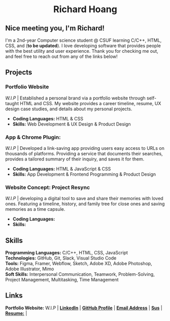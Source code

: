<div align="center">
  
# Richard Hoang
  
</div>

## Nice meeting you, I'm Richard!

I'm a 2nd-year Computer science student @ CSUF learning C/C++, HTML, CSS, and (**to be updated**). I love developing software that provides people with the best utility and user experience. Thank you for checking me out, and feel free to reach out from any of the links below!

## Projects

### Portfolio Website

*W.I.P* | Established a personal brand via a portfolio website through self-taught HTML and CSS. My website provides a career timeline, resume, UX design case studies, and details about my personal projects.

- **Coding Languages:** HTML & CSS
- **Skills:** Web Development & UX Design & Product Design

### App & Chrome Plugin:

*W.I.P* | Developed a link-saving app providing users easy access to URLs on thousands of platforms. Providing a service that documents their searches, provides a tailored summary of their inquiry, and saves it for them. 

- **Coding Languages:** HTML & JavaScript & CSS
- **Skills:** App Development & Frontend Programming & Product Design

### Website Concept: Project Resync
*W.I.P* | developing a digital tool to save and share their memories with loved ones. Featuring a timeline, history, and family tree for close ones and saving memories as a time capsule.

- **Coding Languages:**
- **Skills:**

## Skills

**Programming Languages:** C/C++, HTML, CSS, JavaScript </br>
**Technologies:** GitHub, Git, Slack, Visual Studio Code </br>
**Tools:** Figma, Framer, Webflow, Sketch, Adobe XD, Adobe Photoshop, Adobe Illustrator, Mimo </br>
**Soft Skills:** Interpersonal Communication, Teamwork, Problem-Solving, Project Management, Multitasking, Time Management </br>

## Links

**Portfolio Website:** W.I.P |
[**LinkedIn**](https://www.linkedin.com/in/richard-hoang-rn04/) |
[**GitHub Profile**](https://www.linkedin.com/in/richard-hoang-rn04/) |
[**Email Address**](richardhoang280@gmail.com) |
[**Sus**](https://www.tiktok.com/@twizzicle/video/7112895848983547182?lang=en) |
[**Resume:**](https://docs.google.com/document/d/1uMMkaMehDxSb7h88_BnJO-cnb-Hm3lvL2wpBAonH2Hc/edit?usp=sharing) |
